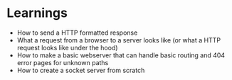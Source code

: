 # Learnings

- How to send a HTTP formatted response
- What a request from a browser to a server looks like (or what a HTTP request looks like under the hood)
- How to make a basic webserver that can handle basic routing and 404 error pages for unknown paths
- How to create a socket server from scratch